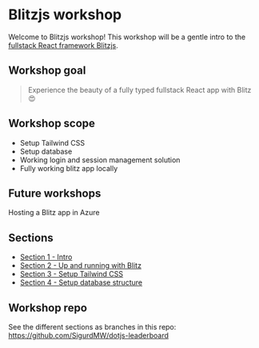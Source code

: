 # Blitzjs workshop
Welcome to Blitzjs workshop! This workshop will be a gentle intro to the [fullstack React framework Blitzjs](https://blitzjs.com/).

## Workshop goal
> Experience the beauty of a fully typed fullstack React app with Blitz 😍

## Workshop scope
* Setup Tailwind CSS
* Setup database
* Working login and session management solution
* Fully working blitz app locally

## Future workshops
Hosting a Blitz app in Azure

## Sections
* [Section 1 - Intro](/sections/one)
* [Section 2 - Up and running with Blitz](/sections/two)
* [Section 3 - Setup Tailwind CSS](/sections/three)
* [Section 4 - Setup database structure](/sections/four)

## Workshop repo
See the different sections as branches in this repo: https://github.com/SigurdMW/dotjs-leaderboard
